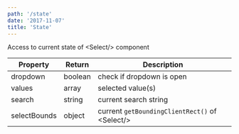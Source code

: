 ```yaml
---
path: '/state'
date: '2017-11-07'
title: 'State'
---
```


Access to current state of &lt;Select/&gt; component

| Property     | Return  | Description                                          |
| ------------ | ------- | ---------------------------------------------------- |
| dropdown     | boolean | check if dropdown is open                            |
| values       | array   | selected value(s)                                    |
| search       | string  | current search string                                |
| selectBounds | object  | current `getBoundingClientRect()` of &lt;Select/&gt; |
